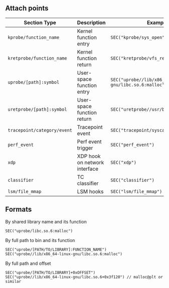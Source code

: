 ## Attach points
| Section Type                  | Description                        | Example Usage                                  |
|-------------------------------|------------------------------------|------------------------------------------------|
| `kprobe/function_name`        | Kernel function entry              | `SEC("kprobe/sys_open")`                       |
| `kretprobe/function_name`     | Kernel function return             | `SEC("kretprobe/vfs_read")`                    |
| `uprobe/[path]:symbol`        | User-space function entry          | `SEC("uprobe//lib/x86_64-linux-gnu/libc.so.6:malloc")` |
| `uretprobe/[path]:symbol`     | User-space function return         | `SEC("uretprobe//usr/bin/myapp:my_function")`  |
| `tracepoint/category/event`   | Tracepoint event                   | `SEC("tracepoint/syscalls/sys_enter_execve")`  |
| `perf_event`                  | Perf event trigger                 | `SEC("perf_event")`                            |
| `xdp`                         | XDP hook on network interface      | `SEC("xdp")`                                   |
| `classifier`                  | TC classifier                      | `SEC("classifier")`                            |
| `lsm/file_mmap`               | LSM hooks                           | `SEC("lsm/file_mmap")`                          |
## Formats
By shared library name and its function
```
SEC("uprobe/libc.so.6:malloc")
```
By full path to bin and its function
```
SEC("uprobe/[PATH/TO/LIBRARY]:FUNCTION_NAME")
SEC("uprobe//lib/x86_64-linux-gnu/libc.so.6:malloc")
```
By full path and offset
```
SEC("uprobe/[PATH/TO/LIBRARY]+0xOFFSET")
SEC("uprobe//lib/x86_64-linux-gnu/libc.so.6+0x3f120") // malloc@plt or similar
```
